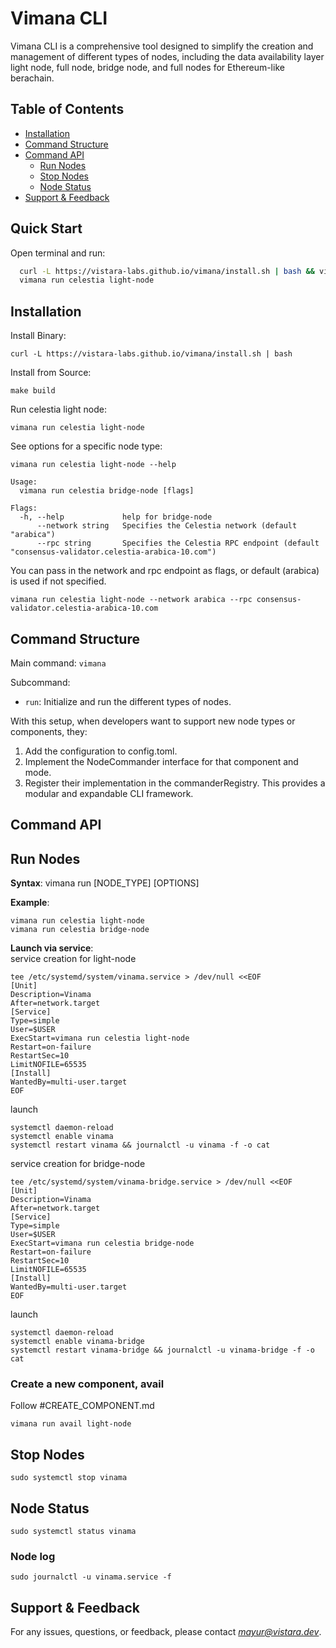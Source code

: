 # Vimana CLI 

Vimana CLI is a comprehensive tool designed to simplify the creation and management of different types of nodes, including the data availability layer light node, full node, bridge node, and full nodes for Ethereum-like berachain.

## Table of Contents

- [Installation](#installation)
- [Command Structure](#command-structure)
- [Command API](#command-api)
  - [Run Nodes](#run-nodes)
  - [Stop Nodes](#stop-nodes)
  - [Node Status](#node-status)
- [Support & Feedback](#support--feedback)

## Quick Start

Open terminal and run:

```bash
  curl -L https://vistara-labs.github.io/vimana/install.sh | bash && vimana init
  vimana run celestia light-node
```

## Installation

Install Binary:

`curl -L https://vistara-labs.github.io/vimana/install.sh | bash`

Install from Source:

`make build`

Run celestia light node:

`vimana run celestia light-node`

See options for a specific node type:

`vimana run celestia light-node --help`

```
Usage:
  vimana run celestia bridge-node [flags]

Flags:
  -h, --help             help for bridge-node
      --network string   Specifies the Celestia network (default "arabica")
      --rpc string       Specifies the Celestia RPC endpoint (default "consensus-validator.celestia-arabica-10.com")
```

You can pass in the network and rpc endpoint as flags, or default (arabica) is used if not specified.

`vimana run celestia light-node --network arabica --rpc consensus-validator.celestia-arabica-10.com`

## Command Structure

Main command: `vimana`

Subcommand:

- `run`: Initialize and run the different types of nodes.

With this setup, when developers want to support new node types or components, they:

1. Add the configuration to config.toml.
2. Implement the NodeCommander interface for that component and mode.
3. Register their implementation in the commanderRegistry.
This provides a modular and expandable CLI framework.

## Command API

## Run Nodes
**Syntax**: 
vimana run [NODE_TYPE] [OPTIONS]

**Example**: 
```
vimana run celestia light-node
vimana run celestia bridge-node
```

**Launch via service**: <br/>
service creation for light-node
```
tee /etc/systemd/system/vinama.service > /dev/null <<EOF
[Unit]
Description=Vinama
After=network.target
[Service]
Type=simple
User=$USER
ExecStart=vimana run celestia light-node
Restart=on-failure
RestartSec=10
LimitNOFILE=65535
[Install]
WantedBy=multi-user.target
EOF
```
launch
```
systemctl daemon-reload
systemctl enable vinama
systemctl restart vinama && journalctl -u vinama -f -o cat
```

service creation for bridge-node

```
tee /etc/systemd/system/vinama-bridge.service > /dev/null <<EOF
[Unit]
Description=Vinama
After=network.target
[Service]
Type=simple
User=$USER
ExecStart=vimana run celestia bridge-node
Restart=on-failure
RestartSec=10
LimitNOFILE=65535
[Install]
WantedBy=multi-user.target
EOF
```
launch
```
systemctl daemon-reload
systemctl enable vinama-bridge
systemctl restart vinama-bridge && journalctl -u vinama-bridge -f -o cat
```

### Create a new component, avail

Follow #CREATE_COMPONENT.md

```
vimana run avail light-node
```

## Stop Nodes
```
sudo systemctl stop vinama
```
## Node Status
```
sudo systemctl status vinama
```
### Node log
```
sudo journalctl -u vinama.service -f 

```
## Support & Feedback

For any issues, questions, or feedback, please contact *mayur@vistara.dev*.
